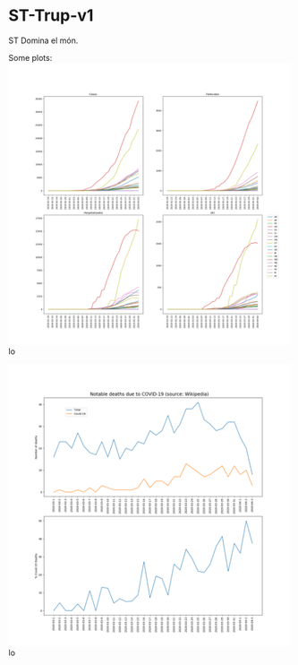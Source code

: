 # ST-Trup-v1
ST Domina el món. 

Some plots: 
![](plots_byccaa/allccaa2020-04-03.png)lo

![](plots_notable/notable2020-04-03.png)lo
